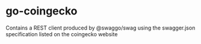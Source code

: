 # go-coingecko
Contains a REST client produced by @swaggo/swag using the swagger.json specification listed on the coingecko website
